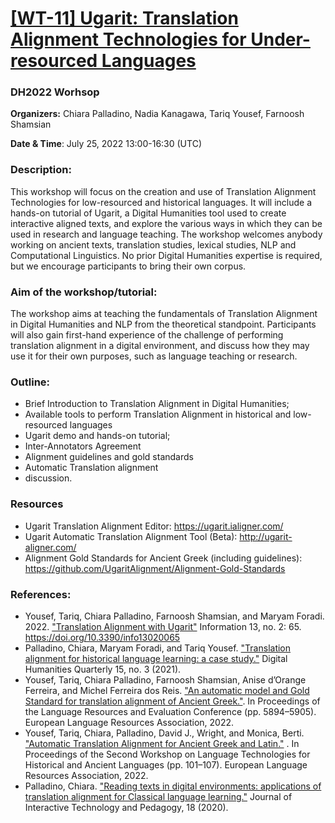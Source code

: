 
# [[WT-11]  Ugarit: Translation Alignment Technologies for Under-resourced Languages](https://dh2022.adho.org/workshops-and-tutorials/wt-11)
### DH2022 Worhsop 

**Organizers:** Chiara Palladino, Nadia Kanagawa, Tariq Yousef, Farnoosh Shamsian

**Date & Time**: July 25, 2022 13:00-16:30 (UTC)

### Description:

This workshop will focus on the creation and use of Translation Alignment Technologies for low-resourced and historical languages. It will include a hands-on tutorial of Ugarit, a Digital Humanities tool used to create interactive aligned texts, and explore the various ways in which they can be used in research and language teaching. The workshop welcomes anybody working on ancient texts, translation studies, lexical studies, NLP and Computational Linguistics. No prior Digital Humanities expertise is required, but we encourage participants to bring their own corpus.

### Aim of the workshop/tutorial:

The workshop aims at teaching the fundamentals of Translation Alignment in Digital Humanities and NLP from the theoretical standpoint. Participants will also gain first-hand experience of the challenge of performing translation alignment in a digital environment, and discuss how they may use it for their own purposes, such as language teaching or research. 

        

### Outline:

- Brief Introduction to Translation Alignment in Digital Humanities; 
- Available tools to perform Translation Alignment in historical and low-resourced languages
- Ugarit demo and hands-on tutorial; 
- Inter-Annotators Agreement
- Alignment guidelines and gold standards
- Automatic Translation alignment
- discussion.


### Resources
- Ugarit Translation Alignment Editor: https://ugarit.ialigner.com/
- Ugarit Automatic Translation Alignment Tool (Beta): http://ugarit-aligner.com/
- Alignment Gold Standards for Ancient Greek (including guidelines): https://github.com/UgaritAlignment/Alignment-Gold-Standards

### References:
- Yousef, Tariq, Chiara Palladino, Farnoosh Shamsian, and Maryam Foradi. 2022. ["Translation Alignment with Ugarit"](https://www.mdpi.com/2078-2489/13/2/65/pdf?version=1644549376) Information 13, no. 2: 65. https://doi.org/10.3390/info13020065
- Palladino, Chiara, Maryam Foradi, and Tariq Yousef. ["Translation alignment for historical language learning: a case study."](https://www.proquest.com/docview/2603407508?pq-origsite=gscholar&fromopenview=true) Digital Humanities Quarterly 15, no. 3 (2021).
- Yousef, Tariq, Chiara Palladino, Farnoosh Shamsian, Anise d’Orange Ferreira, and Michel Ferreira dos Reis. ["An automatic model and Gold Standard for translation alignment of Ancient Greek."](http://www.lrec-conf.org/proceedings/lrec2022/pdf/2022.lrec-1.634.pdf). In Proceedings of the Language Resources and Evaluation Conference (pp. 5894–5905). European Language Resources Association, 2022.
- Yousef, Tariq, Chiara, Palladino, David J., Wright, and Monica, Berti. ["Automatic Translation Alignment for Ancient Greek and Latin."](http://www.lrec-conf.org/proceedings/lrec2022/workshops/LT4HALA/pdf/2022.lt4hala2022-1.14.pdf) . In Proceedings of the Second Workshop on Language Technologies for Historical and Ancient Languages (pp. 101–107). European Language Resources Association, 2022.
- Palladino, Chiara. ["Reading texts in digital environments: applications of translation alignment for Classical language learning."](https://jitp.commons.gc.cuny.edu/reading-texts-in-digital-environments-applications-of-translation-alignment-for-classical-language-learning/) Journal of Interactive Technology and Pedagogy, 18 (2020).

